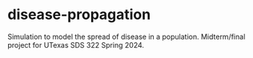 # disease-propagation
Simulation to model the spread of disease in a population. Midterm/final project for UTexas SDS 322 Spring 2024.

